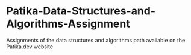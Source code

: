 # Patika-Data-Structures-and-Algorithms-Assignment

Assignments of the data structures and algorithms path available on the Patika.dev website
